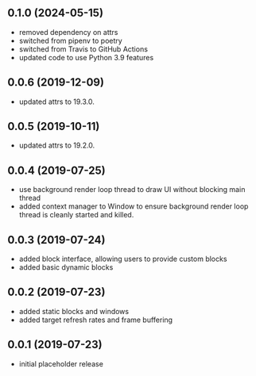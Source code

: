 ## 0.1.0 (2024-05-15)

* removed dependency on attrs
* switched from pipenv to poetry
* switched from Travis to GitHub Actions
* updated code to use Python 3.9 features


## 0.0.6 (2019-12-09)

* updated attrs to 19.3.0.


## 0.0.5 (2019-10-11)

* updated attrs to 19.2.0.


## 0.0.4 (2019-07-25)

* use background render loop thread to draw UI without blocking main thread
* added context manager to Window to ensure background render loop thread is
  cleanly started and killed.


## 0.0.3 (2019-07-24)

* added block interface, allowing users to provide custom blocks
* added basic dynamic blocks


## 0.0.2 (2019-07-23)

* added static blocks and windows
* added target refresh rates and frame buffering


## 0.0.1 (2019-07-23)

* initial placeholder release
